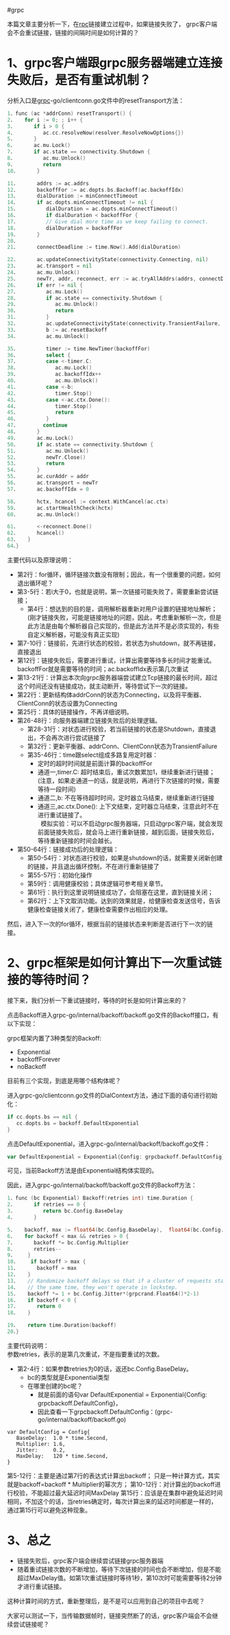 #grpc 


本篇文章主要分析一下，在[rpc](https://so.csdn.net/so/search?q=rpc&spm=1001.2101.3001.7020)链接建立过程中，如果链接失败了，
grpc客户端会不会重试链接，链接的间隔时间是如何计算的？

# 1、grpc客户端跟grpc服务器端建立连接失败后，是否有重试机制？

分析入口是[grpc](https://so.csdn.net/so/search?q=grpc&spm=1001.2101.3001.7020)-go/clientconn.go文件中的resetTransport方法：

```go
1．func (ac *addrConn) resetTransport() {
2．   for i := 0; ; i++ {
3．      if i > 0 {
4．         ac.cc.resolveNow(resolver.ResolveNowOptions{})
5．      }
6．      ac.mu.Lock()
7．      if ac.state == connectivity.Shutdown {
8．         ac.mu.Unlock()
9．         return
10．      }

11．      addrs := ac.addrs
12．      backoffFor := ac.dopts.bs.Backoff(ac.backoffIdx)
13．      dialDuration := minConnectTimeout
14．      if ac.dopts.minConnectTimeout != nil {
15．         dialDuration = ac.dopts.minConnectTimeout()
16．         if dialDuration < backoffFor {
17．         // Give dial more time as we keep failing to connect.
18．         dialDuration = backoffFor
19．      }
20．   
21．      connectDeadline := time.Now().Add(dialDuration)

22．      ac.updateConnectivityState(connectivity.Connecting, nil)
23．      ac.transport = nil
24．      ac.mu.Unlock()
25．      newTr, addr, reconnect, err := ac.tryAllAddrs(addrs, connectDeadline)
26．      if err != nil {
27．         ac.mu.Lock()
28．         if ac.state == connectivity.Shutdown {
29．            ac.mu.Unlock()
30．            return
31．         }
32．         ac.updateConnectivityState(connectivity.TransientFailure, err)
33．         b := ac.resetBackoff
34．         ac.mu.Unlock()

35．         timer := time.NewTimer(backoffFor)
36．         select {
37．         case <-timer.C:
38．            ac.mu.Lock()
39．            ac.backoffIdx++
40．            ac.mu.Unlock()
41．         case <-b:
42．            timer.Stop()
43．         case <-ac.ctx.Done():
44．            timer.Stop()
45．            return
46．         }
47．        continue
48．      }
49．      ac.mu.Lock()
50．      if ac.state == connectivity.Shutdown {
51．         ac.mu.Unlock()
52．         newTr.Close()
53．         return
54．      }
55．      ac.curAddr = addr
56．      ac.transport = newTr
57．      ac.backoffIdx = 0

58．      hctx, hcancel := context.WithCancel(ac.ctx)
59．      ac.startHealthCheck(hctx)
60．      ac.mu.Unlock()

61．      <-reconnect.Done()
62．      hcancel()
63．   }
64．}
```

主要代码以及原理说明：

-   第2行：for循环，循环链接次数没有限制；因此，有一个很重要的问题，如何退出循环呢？
-   第3-5行：若i大于0，也就是说明，第一次链接可能失败了，需要重新尝试链接；
    -   第4行：想达到的目的是，调用解析器重新对用户设置的链接地址解析；(刚才链接失败，可能是链接地址的问题，因此，考虑重新解析一次，但是此方法是由每个解析器自己实现的，但是此方法并不是必须实现的，有些自定义解析器，可能没有真正实现)
-   第7-10行：链接前，先进行状态的校验，若状态为shutdown，就不再链接，直接退出
-   第12行：链接失败后，需要进行重试，计算出需要等待多长时间才能重试。backoffFor就是需要等待的时间；ac.backoffIdx表示第几次重试
-   第13-21行：计算出本次向grpc服务器端尝试建立Tcp链接的最长时间，超过这个时间还没有链接成功，就主动断开，等待尝试下一次的链接。
-   第22行：更新结构体addrConn的状态为Connecting，以及将平衡器、ClientConn的状态设置为Connecting
-   第25行：具体的链接操作，不再详细说明。
-   第26-48行：向服务器端建立链接失败后的处理逻辑。
    -   第28-31行：对状态进行校验，若当前链接的状态是Shutdown，直接退出，不会再次进行尝试链接了
    -   第32行：更新平衡器、addrConn、ClientConn状态为TransientFailure
    -   第35-46行：time跟select组成多路复用定时器：
        -   定时的超时时间就是前面计算的backoffFor
        -   通道一,timer.C: 超时结束后，重试次数累加1，继续重新进行链接；(注意，如果走通道一的话，就是说明，再进行下次链接的时候，需要等待一段时间)
        -   通道二,b: 不在等待超时时间，定时器立马结束，继续重新进行链接
        -   通道三,ac.ctx.Done(): 上下文结束，定时器立马结束，注意此时不在进行重试链接了。  
             模拟实验：可以不启动grpc服务器端，只启动grpc客户端，就会发现前面链接失败后，就会马上进行重新链接，越到后面，链接失败后，等待重新链接的时间会越长。
-   第50-64行：链接成功后的处理逻辑：
    -   第50-54行：对状态进行校验，如果是shutdown的话，就需要关闭新创建的链接，并且退出循环控制，不在进行重新链接了
    -   第55-57行：初始化操作
    -   第59行：调用健康校验；具体逻辑可参考相关章节。
    -   第61行：执行到这里说明链接成功了，会阻塞在这里，直到链接关闭；
    -   第62行：上下文取消功能。达到的效果就是，给健康检查发送信号，告诉健康检查链接关闭了，健康检查需要作出相应的处理。

然后，进入下一次的for循环，根据当前的链接状态来判断是否进行下一次的链接。

# 2、grpc框架是如何计算出下一次重试链接的等待时间？

接下来，我们分析一下重试链接时，等待的时长是如何计算出来的？

点击Backoff进入grpc-go/internal/backoff/backoff.go文件的Backoff接口，有以下实现：

grpc框架内置了3种类型的Backoff:

-   Exponential
-   backoffForever
-   noBackoff

目前有三个实现，到底是用哪个结构体呢？

进入grpc-go/clientconn.go文件的DialContext方法，通过下面的语句进行初始化：

```go
if cc.dopts.bs == nil {
   cc.dopts.bs = backoff.DefaultExponential
}
```

点击DefaultExponential，进入grpc-go/internal/backoff/backoff.go文件：

```go
var DefaultExponential = Exponential{Config: grpcbackoff.DefaultConfig}
```

可见，当前Backoff方法是由Exponential结构体实现的。

因此，进入grpc-go/internal/backoff/backoff.go文件的Backoff方法：

```go
1．func (bc Exponential) Backoff(retries int) time.Duration {
2．      if retries == 0 {
3．         return bc.Config.BaseDelay
4．      }

5．   backoff, max := float64(bc.Config.BaseDelay),  float64(bc.Config.MaxDelay)
6．   for backoff < max && retries > 0 {
7．      backoff *= bc.Config.Multiplier
8．      retries--
9．    }
10．    if backoff > max {
11．      backoff = max
12．   }
13．   // Randomize backoff delays so that if a cluster of requests start at
14．   // the same time, they won't operate in lockstep.
15．   backoff *= 1 + bc.Config.Jitter*(grpcrand.Float64()*2-1)
16．   if backoff < 0 {
17．      return 0
18．   }

19．   return time.Duration(backoff)
20．}

```

主要代码说明：  
参数retries，表示的是第几次重试，不是指要重试的次数。

-   第2-4行：如果参数retries为0的话，返还bc.Config.BaseDelay。
    -   bc的类型就是Exponential类型
    -   在哪里创建的bc呢？
        -   就是前面的语句var DefaultExponential = Exponential{Config: grpcbackoff.DefaultConfig}，
        -   因此查看一下grpcbackoff.DefaultConfig：(grpc-go/internal/backoff/backoff.go)

```Golang
var DefaultConfig = Config{
   BaseDelay:  1.0 * time.Second,
   Multiplier: 1.6,
   Jitter:     0.2,
   MaxDelay:   120 * time.Second,
}
```

第5-12行：主要是通过第7行的表达式计算出backoff； 只是一种计算方式，其实就是backoff=backoff * Multiplier的幂次方；
第10-12行：对计算出的backoff进行校验，不能超过最大延迟时间MaxDelay
   第15行：应该是在集群中避免延迟时间相同，不加这个的话，当retries确定时，每次计算出来的延迟时间都是一样的，通过第15行可以避免这种现象。

# 3、总之
-   链接失败后，grpc客户端会继续尝试链接grpc服务器端
-   随着重试链接次数的不断增加，等待下次链接的时间也会不断增加，但是不能超过MaxDelay值。如第1次重试链接时等待1秒，第10次时可能需要等待2分钟才进行重试链接。

这种计算时间的方式，重新整理后，是不是可以应用到自己的项目中去呢？

大家可以测试一下，当传输数据帧时，链接突然断了的话，grpc客户端会不会继续尝试链接呢？
